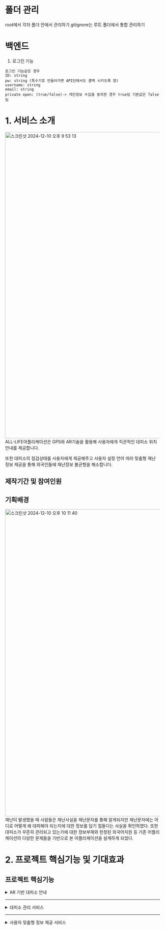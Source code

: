 # 폴더 관리
root에서 각자 폴더 안에서 관리하기
gitignore는 루트 폴더에서 통합 관리하기
# 백엔드
1. 로그인 기능
```
로그인 기능같은 경우
ID: string
pw: string (특수기호 안들어가면 API단에서도 콜백 시키도록 함)
username: string
email: string
private open: (true/false)-> 개인정보 수집을 동의한 경우 true임 기본값은 false임
```

# 1. 서비스 소개
<img width="996" alt="스크린샷 2024-12-10 오후 9 53 13" src="https://github.com/user-attachments/assets/b7f605f8-b120-4f8c-8d24-f59a36c1223d">
ALL-LIFE어플리케이션은 GPS와 AR기술을 활용해 사용자에게 직관적인 대피소 위치 안내를 제공합니다.

또한 대피소의 점검상태를 사용자에게 제공해주고 사용자 설정 언어 따라 맞춤형 재난 정보 제공을 통해 외국인들에 재난정보 불균형을 해소합니다.

## 제작기간 및 참여인원

## 기획배경
<img width="999" alt="스크린샷 2024-12-10 오후 10 11 40" src="https://github.com/user-attachments/assets/bc0d6699-a67b-4589-b8c3-07ed3067dcd4">
재난이 발생했을 때 사람들은 재난사실을 재난문자를 통해 알게되지만 재난문자에는 어디로 어떻게 왜 대피해야 되는지에 대한 정보를 담기 힘들다는 사실을 확인하였다. 또한 대피소가 꾸준히 관리되고 있는가에 대한 정보부재와 한정된 외국어지원 등 기존 어플리케이션의 다양한 문제들을 기반으로 본 어플리케이션을 설계하게 되었다. 

# 2. 프로젝트 핵심기능 및 기대효과
## 프로젝트 핵심기능
<details>
<summary>AR 기반 대피소 안내</summary>

<img width="284" alt="image" src="https://github.com/user-attachments/assets/07362a2d-d224-4f2d-b549-75ccace8a17c">

GPS 및 증강 현실(AR) 기술을 활용해 사용자가 현재 위치에서 가장 가까운 대피소를 실시간으로 안내합니다. GPS를 사용해 사용자의 좌표값을 받아 이를 주소로 변환한 후, 주변에 있는 대피소 위치를 표시하고, 선택한 대피소로 AR을 활용한 안내를 제공합니다. 이를 통해 대피소의 위치를 정확히 알지 못하는 경우에도 사용자가 직관적으로 대피소를 찾을 수 있습니다.
</details>

---

<details>
<summary>대피소 관리 서비스</summary>

<img width="283" alt="스크린샷 2024-12-11 오후 3 49 35" src="https://github.com/user-attachments/assets/ab4e45d7-b84c-4660-8054-265c155ca3a3">

대피소 관리를 위해 공공형 노인 근로자가 직접 대피소를 방문하여 점검한 정보를 사용자에게 제공하도록 합니다. 점검자는 대피소를 방문해 시설 상태와 대피 용품 보유 현황 등을 점검하고, 최종적으로 대피소에 대한 점검상태를 남깁니다. 이러한 평판 제공을 통해 사용자는 신뢰할 수 있는 정보를 바탕으로 대피소를 선택 할 수 있으며, 대피소의 체계적인 관리도 가능합니다.
</details>

---

<details>
<summary>사용자 맞춤형 정보 제공 서비스</summary>
  
<img width="284" alt="image" src="https://github.com/user-attachments/assets/07362a2d-d224-4f2d-b549-75ccace8a17c">

사용자의 위치 정보, 국적 그리고 사용하는 언어를 기반으로 AI를 활용하여 현지 언어로 수신된 재난 정보를 사용자가 설정한 언어로 변환해 제공합니다. 이러한 맞춤형 정보 제공을 통해 재난 발생 시 내외국인의 재난 정보 불균형을 해결합니다. 
</details>
